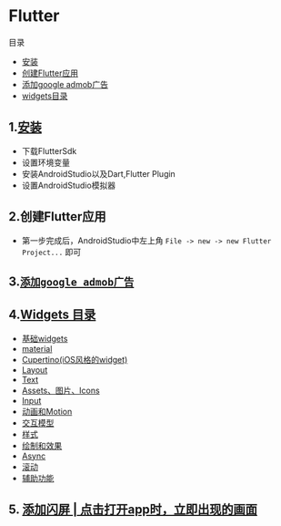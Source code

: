 # Flutter
目录
- [安装](#install)
- [创建Flutter应用](#create)
- [添加google admob广告](#admob)
- [widgets目录](#widgets)

<span id='install'/>

## 1.[安装](https://flutterchina.club/setup-windows/)
- 下载FlutterSdk
- 设置环境变量
- 安装AndroidStudio以及Dart,Flutter Plugin
- 设置AndroidStudio模拟器

<span id='create'/>

## 2.创建Flutter应用
- 第一步完成后，AndroidStudio中左上角 `File -> new -> new Flutter Project...` 即可

<span id='admob'/>

## 3.[`添加google admob广告`](./googleAdmob.md)

<span id='widgets'/>

## 4.[Widgets 目录](https://flutterchina.club/widgets/)
- [基础widgets](https://flutterchina.club/widgets/basics/)
- [material](https://flutterchina.club/widgets/material/)
- [Cupertino(iOS风格的widget)](https://flutterchina.club/widgets/cupertino/)
- [Layout](https://flutterchina.club/widgets/layout/)
- [Text](https://flutterchina.club/widgets/text/)
- [Assets、图片、Icons](https://flutterchina.club/widgets/assets/)
- [Input](https://flutterchina.club/widgets/input/)
- [动画和Motion](https://flutterchina.club/widgets/animation/)
- [交互模型](https://flutterchina.club/widgets/interaction/)
- [样式](https://flutterchina.club/widgets/styling/)
- [绘制和效果](https://flutterchina.club/widgets/painting/)
- [Async](https://flutterchina.club/widgets/async/)
- [滚动](https://flutterchina.club/widgets/scrolling/)
- [辅助功能](https://flutterchina.club/widgets/accessibility/)

## 5. [添加闪屏 | 点击打开app时，立即出现的画面](./splashScreen.md)